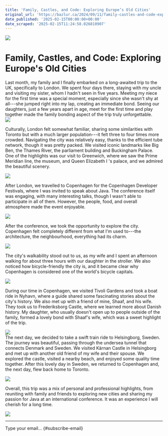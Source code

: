 ```yaml
---
title: 'Family, Castles, and Code: Exploring Europe’s Old Cities'
original_url: 'https://bazlur.ca/2024/09/11/family-castles-and-code-exploring-europes-old-cities/'
date_published: '2025-02-15T00:00:00+00:00'
date_scraped: '2025-02-15T11:24:58.026810907'
---
```


![](images/53987206804-87983e572b-k-1.jpg)

Family, Castles, and Code: Exploring Europe's Old Cities
========================================================

Last month, my family and I finally embarked on a long-awaited trip to the UK, specifically to London. We spent four days there, staying with my uncle and visiting my sister, whom I hadn't seen in five years. Meeting my niece for the first time was a special moment, especially since she wasn't shy at all---she jumped right into my lap, creating an immediate bond. Seeing our daughters, just a few years apart in age, meet for the first time and play together made the family bonding aspect of the trip truly unforgettable.  
![](images/image-5.png)

Culturally, London felt somewhat familiar, sharing some similarities with Toronto but with a much larger population---it felt three to four times more crowded. Navigating the city was relatively easy, thanks to the efficient tube network, though it was pretty packed. We visited iconic landmarks like Big Ben, the Thames River, the parliament building and Buckingham Palace. One of the highlights was our visit to Greenwich, where we saw the Prime Meridian line, the museum, and Queen Elizabeth I 's palace, and we admired the beautiful scenery.

![](images/image-6.png)

After London, we travelled to Copenhagen for the Copenhagen Developer Festivals, where I was invited to speak about Java. The conference itself was engaging, with many interesting talks, though I wasn't able to participate in all of them. However, the people, food, and overall atmosphere made the event enjoyable.

![](images/53985990667-e07ef1fd59-o.jpg)

After the conference, we took the opportunity to explore the city. Copenhagen felt completely different from what I'm used to---the architecture, the neighbourhood, everything had its charm.

![](images/image-2.png)

The city's walkability stood out to us, as my wife and I spent an afternoon walking for about three hours with our daughter in the stroller. We also noticed how bicycle-friendly the city is, and it became clear why Copenhagen is considered one of the world's bicycle capitals.

![](images/image-7-1.png)

During our time in Copenhagen, we visited Tivoli Gardens and took a boat ride in Nyhavn, where a guide shared some fascinating stories about the city's history. We also met up with a friend of mine, Shaaf, and his wife. They took us to Frederiksborg Castle, where we learned more about Danish history. My daughter, who usually doesn't open up to people outside of the family, formed a lovely bond with Shaaf's wife, which was a sweet highlight of the trip.

![](images/image-10.png)  
The next day, we decided to take a swift train ride to Helsingborg, Sweden. The journey was beautiful, passing through the undersea tunnel that connects Denmark and Sweden. We visited Kärnan Castle in Helsingborg and met up with another old friend of my wife and their spouse. We explored the castle, visited a nearby beach, and enjoyed some quality time together. After this lovely day in Sweden, we returned to Copenhagen and, the next day, flew back home to Toronto.

![](images/image-9.png)

Overall, this trip was a mix of personal and professional highlights, from reuniting with family and friends to exploring new cities and sharing my passion for Java at an international conference. It was an experience I will cherish for a long time.

![](images/img-9484-scaled.jpg)  

*** ** * ** ***

Type your email... {#subscribe-email}
